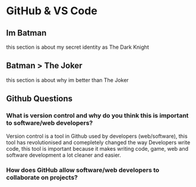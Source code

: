 # GitHub & VS Code
 
## **Im Batman**

this section is about my secret identity as The Dark Knight

## **Batman > The Joker**

this section is about why im better than The Joker

## **Github Questions**

### What is version control and why do you think this is important to software/web developers?

Version control is a tool in Github used by developers (web/software), this tool has revolutionised and comepletely changed the way Developers write code, this tool is important because it makes writing code, game, web and software development a lot cleaner and easier.

### How does GitHub allow software/web developers to collaborate on projects?


